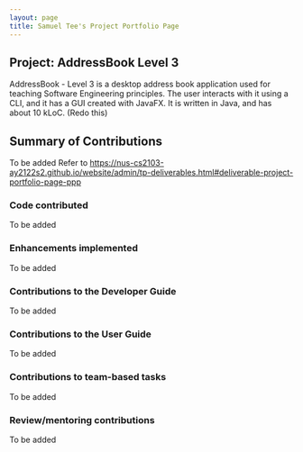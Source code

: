 ```yaml
---
layout: page
title: Samuel Tee's Project Portfolio Page
---
```

## Project: AddressBook Level 3

AddressBook - Level 3 is a desktop address book application used for teaching Software Engineering principles. The user interacts with it using a CLI, and it has a GUI created with JavaFX. It is written in Java, and has about 10 kLoC.
(Redo this)

## Summary of Contributions
To be added
Refer to https://nus-cs2103-ay2122s2.github.io/website/admin/tp-deliverables.html#deliverable-project-portfolio-page-ppp

### Code contributed
To be added 

### Enhancements implemented
To be added

### Contributions to the Developer Guide
To be added

### Contributions to the User Guide
To be added

### Contributions to team-based tasks
To be added

### Review/mentoring contributions
To be added